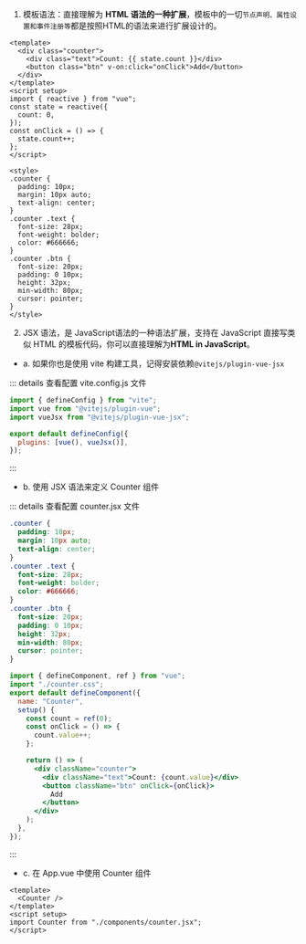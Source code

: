 1. 模板语法：直接理解为 **HTML 语法的⼀种扩展**，模板中的一切`节点声明、属性设置和事件注册等`都是按照HTML的语法来进⾏扩展设计的。

```vue
<template>
  <div class="counter">
    <div class="text">Count: {{ state.count }}</div>
    <button class="btn" v-on:click="onClick">Add</button>
  </div>
</template>
<script setup>
import { reactive } from "vue";
const state = reactive({
  count: 0,
});
const onClick = () => {
  state.count++;
};
</script>

<style>
.counter {
  padding: 10px;
  margin: 10px auto;
  text-align: center;   
}
.counter .text {
  font-size: 28px;
  font-weight: bolder;
  color: #666666;
}
.counter .btn {
  font-size: 20px;
  padding: 0 10px;
  height: 32px;
  min-width: 80px;
  cursor: pointer;
}
</style>

```

2. JSX 语法，是 JavaScript语法的⼀种语法扩展，⽀持在 JavaScript 直接写类似 HTML 的模板代码，你可以直接理解为**HTML in JavaScript**。

- a. 如果你也是使用 vite 构建工具，记得安装依赖`@vitejs/plugin-vue-jsx`

::: details 查看配置 vite.config.js 文件

```js
import { defineConfig } from "vite";
import vue from "@vitejs/plugin-vue";
import vueJsx from "@vitejs/plugin-vue-jsx";

export default defineConfig({
  plugins: [vue(), vueJsx()],
});
```

:::

- b. 使用 JSX 语法来定义 Counter 组件

::: details 查看配置 counter.jsx 文件

```css
.counter {
  padding: 10px;
  margin: 10px auto;
  text-align: center;
}
.counter .text {
  font-size: 28px;
  font-weight: bolder;
  color: #666666;
}
.counter .btn {
  font-size: 20px;
  padding: 0 10px;
  height: 32px;
  min-width: 80px;
  cursor: pointer;
}
```

```jsx
import { defineComponent, ref } from "vue";
import "./counter.css";
export default defineComponent({
  name: "Counter",
  setup() {
    const count = ref(0);
    const onClick = () => {
      count.value++;
    };

    return () => (
      <div className="counter">
        <div className="text">Count: {count.value}</div>
        <button className="btn" onClick={onClick}>
          Add
        </button>
      </div>
    );
  },
});
```

:::

- c. 在 App.vue 中使用 Counter 组件

```vue
<template>
  <Counter />
</template>
<script setup>
import Counter from "./components/counter.jsx";
</script>
```
